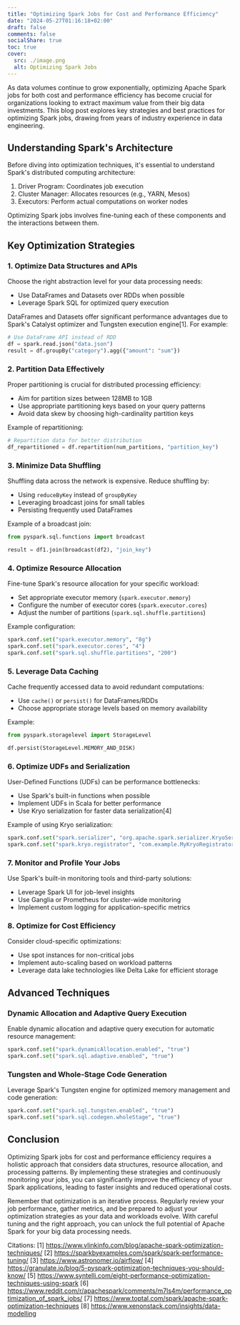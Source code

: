 ```yaml
---
title: "Optimizing Spark Jobs for Cost and Performance Efficiency"
date: "2024-05-27T01:16:18+02:00"
draft: false
comments: false
socialShare: true
toc: true
cover:
  src: ./image.png
  alt: Optimizing Spark Jobs
---
```


As data volumes continue to grow exponentially, optimizing Apache Spark jobs for both cost and performance efficiency has become crucial for organizations looking to extract maximum value from their big data investments. This blog post explores key strategies and best practices for optimizing Spark jobs, drawing from years of industry experience in data engineering.

## Understanding Spark's Architecture

Before diving into optimization techniques, it's essential to understand Spark's distributed computing architecture:

1. Driver Program: Coordinates job execution
2. Cluster Manager: Allocates resources (e.g., YARN, Mesos)
3. Executors: Perform actual computations on worker nodes

Optimizing Spark jobs involves fine-tuning each of these components and the interactions between them.

## Key Optimization Strategies

### 1. Optimize Data Structures and APIs

Choose the right abstraction level for your data processing needs:

- Use DataFrames and Datasets over RDDs when possible
- Leverage Spark SQL for optimized query execution

DataFrames and Datasets offer significant performance advantages due to Spark's Catalyst optimizer and Tungsten execution engine[1]. For example:

```python
# Use DataFrame API instead of RDD
df = spark.read.json("data.json")
result = df.groupBy("category").agg({"amount": "sum"})
```

### 2. Partition Data Effectively

Proper partitioning is crucial for distributed processing efficiency:

- Aim for partition sizes between 128MB to 1GB
- Use appropriate partitioning keys based on your query patterns
- Avoid data skew by choosing high-cardinality partition keys

Example of repartitioning:

```python
# Repartition data for better distribution
df_repartitioned = df.repartition(num_partitions, "partition_key")
```

### 3. Minimize Data Shuffling

Shuffling data across the network is expensive. Reduce shuffling by:

- Using `reduceByKey` instead of `groupByKey`
- Leveraging broadcast joins for small tables
- Persisting frequently used DataFrames

Example of a broadcast join:

```python
from pyspark.sql.functions import broadcast

result = df1.join(broadcast(df2), "join_key")
```

### 4. Optimize Resource Allocation

Fine-tune Spark's resource allocation for your specific workload:

- Set appropriate executor memory (`spark.executor.memory`)
- Configure the number of executor cores (`spark.executor.cores`)
- Adjust the number of partitions (`spark.sql.shuffle.partitions`)

Example configuration:

```python
spark.conf.set("spark.executor.memory", "8g")
spark.conf.set("spark.executor.cores", "4")
spark.conf.set("spark.sql.shuffle.partitions", "200")
```

### 5. Leverage Data Caching

Cache frequently accessed data to avoid redundant computations:

- Use `cache()` or `persist()` for DataFrames/RDDs
- Choose appropriate storage levels based on memory availability

Example:

```python
from pyspark.storagelevel import StorageLevel

df.persist(StorageLevel.MEMORY_AND_DISK)
```

### 6. Optimize UDFs and Serialization

User-Defined Functions (UDFs) can be performance bottlenecks:

- Use Spark's built-in functions when possible
- Implement UDFs in Scala for better performance
- Use Kryo serialization for faster data serialization[4]

Example of using Kryo serialization:

```python
spark.conf.set("spark.serializer", "org.apache.spark.serializer.KryoSerializer")
spark.conf.set("spark.kryo.registrator", "com.example.MyKryoRegistrator")
```

### 7. Monitor and Profile Your Jobs

Use Spark's built-in monitoring tools and third-party solutions:

- Leverage Spark UI for job-level insights
- Use Ganglia or Prometheus for cluster-wide monitoring
- Implement custom logging for application-specific metrics

### 8. Optimize for Cost Efficiency

Consider cloud-specific optimizations:

- Use spot instances for non-critical jobs
- Implement auto-scaling based on workload patterns
- Leverage data lake technologies like Delta Lake for efficient storage

## Advanced Techniques

### Dynamic Allocation and Adaptive Query Execution

Enable dynamic allocation and adaptive query execution for automatic resource management:

```python
spark.conf.set("spark.dynamicAllocation.enabled", "true")
spark.conf.set("spark.sql.adaptive.enabled", "true")
```

### Tungsten and Whole-Stage Code Generation

Leverage Spark's Tungsten engine for optimized memory management and code generation:

```python
spark.conf.set("spark.sql.tungsten.enabled", "true")
spark.conf.set("spark.sql.codegen.wholeStage", "true")
```

## Conclusion

Optimizing Spark jobs for cost and performance efficiency requires a holistic approach that considers data structures, resource allocation, and processing patterns. By implementing these strategies and continuously monitoring your jobs, you can significantly improve the efficiency of your Spark applications, leading to faster insights and reduced operational costs.

Remember that optimization is an iterative process. Regularly review your job performance, gather metrics, and be prepared to adjust your optimization strategies as your data and workloads evolve. With careful tuning and the right approach, you can unlock the full potential of Apache Spark for your big data processing needs.

Citations:
[1] https://www.vlinkinfo.com/blog/apache-spark-optimization-techniques/
[2] https://sparkbyexamples.com/spark/spark-performance-tuning/
[3] https://www.astronomer.io/airflow/
[4] https://granulate.io/blog/5-pyspark-optimization-techniques-you-should-know/
[5] https://www.syntelli.com/eight-performance-optimization-techniques-using-spark
[6] https://www.reddit.com/r/apachespark/comments/m7ls4m/performance_optimization_of_spark_jobs/
[7] https://www.toptal.com/spark/apache-spark-optimization-techniques
[8] https://www.xenonstack.com/insights/data-modelling